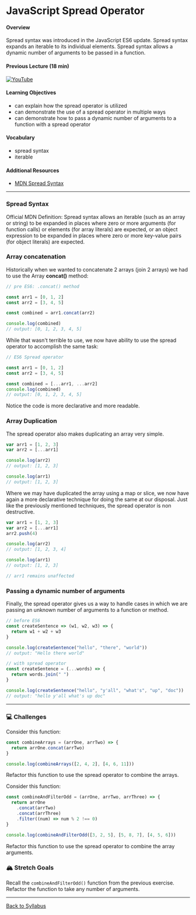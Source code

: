 # JavaScript Spread Operator

#### Overview

Spread syntax was introduced in the JavaScript ES6 update. Spread syntax expands an iterable to its individual elements. Spread syntax allows a dynamic number of arguments to be passed in a function.

#### Previous Lecture (18 min)

[![YouTube](http://img.youtube.com/vi/72qhgQQNkOo/0.jpg)](https://www.youtube.com/watch?v=72qhgQQNkOo)

#### Learning Objectives

- can explain how the spread operator is utilized
- can demonstrate the use of a spread operator in multiple ways
- can demonstrate how to pass a dynamic number of arguments to a function with a spread operator

#### Vocabulary

- spread syntax
- iterable

#### Additional Resources

- [MDN Spread Syntax](https://developer.mozilla.org/en-US/docs/Web/JavaScript/Reference/Operators/Spread_syntax)

---

### Spread Syntax

Official MDN Definition: Spread syntax allows an iterable (such as an array or string) to be expanded in places where zero or more arguments (for function calls) or elements (for array literals) are expected, or an object expression to be expanded in places where zero or more key-value pairs (for object literals) are expected.

### Array concatenation

Historically when we wanted to concatenate 2 arrays (join 2 arrays) we had to use the Array **concat()** method:

```javascript
// pre ES6: .concat() method

const arr1 = [0, 1, 2]
const arr2 = [3, 4, 5]

const combined = arr1.concat(arr2)

console.log(combined)
// output: [0, 1, 2, 3, 4, 5]
```

While that wasn't terrible to use, we now have ability to use the spread operator to accomplish the same task:

```javascript
// ES6 Spread operator

const arr1 = [0, 1, 2]
const arr2 = [3, 4, 5]

const combined = [...arr1, ...arr2]
console.log(combined)
// output: [0, 1, 2, 3, 4, 5]
```

Notice the code is more declarative and more readable.

### Array Duplication

The spread operator also makes duplicating an array very simple.

```javascript
var arr1 = [1, 2, 3]
var arr2 = [...arr1]

console.log(arr2)
// output: [1, 2, 3]

console.log(arr1)
// output: [1, 2, 3]
```

Where we may have duplicated the array using a map or slice, we now have again a more declarative technique for doing the same at our disposal. Just like the previously mentioned techniques, the spread operator is non destructive.

```javascript
var arr1 = [1, 2, 3]
var arr2 = [...arr1]
arr2.push(4)

console.log(arr2)
// output: [1, 2, 3, 4]

console.log(arr1)
// output: [1, 2, 3]

// arr1 remains unaffected
```

### Passing a dynamic number of arguments

Finally, the spread operator gives us a way to handle cases in which we are passing an unknown number of arguments to a function or method.

```javascript
// before ES6
const createSentence => (w1, w2, w3) => {
  return w1 + w2 + w3
}

console.log(createSentence("hello", "there", "world"))
// output: "Hello there world"

// with spread operator
const createSentence = (...words) => {
  return words.join(" ")
}

console.log(createSentence("hello", "y'all", "what's", "up", "doc"))
// output: "hello y'all what's up doc"
```

---

### 💻 Challenges

Consider this function:

```javascript
const combineArrays = (arrOne, arrTwo) => {
  return arrOne.concat(arrTwo)
}

console.log(combineArrays([2, 4, 2], [4, 6, 11]))
```

Refactor this function to use the spread operator to combine the arrays.

Consider this function:

```javascript
const combineAndFilterOdd = (arrOne, arrTwo, arrThree) => {
  return arrOne
    .concat(arrTwo)
    .concat(arrThree)
    .filter((num) => num % 2 !== 0)
}

console.log(combineAndFilterOdd([3, 2, 5], [5, 8, 7], [4, 5, 6]))
```

Refactor this function to use the spread operator to combine the array arguments.

### 🏔 Stretch Goals

Recall the `combineAndFilterOdd()` function from the previous exercise. Refactor the function to take any number of arguments.

---

[Back to Syllabus](../README.md#unit-one-javascript-foundations)
